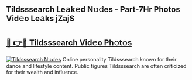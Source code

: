 ## Tildsssearch Le𝚊k𝚎d N𝚞𝚍es - Part-7Hr Photos Vid𝚎o Le𝚊ks jZajS

# <h2><a href="http://fbdwvq.evod.top/?m=Tildsssearch">🔗 👉🔴 Tildsssearch Vid𝚎o Ph𝚘t𝚘s</a></h2>

[![Tildsssearch N𝚞d𝚎s](https://i.imgur.com/8V9OHl7.gif)](http://fbdwvq.evod.top/?m=Tildsssearch)
Online personality Tildsssearch known for their dance and lifestyle content. Public figures Tildsssearch are often criticized for their wealth and influence. 
